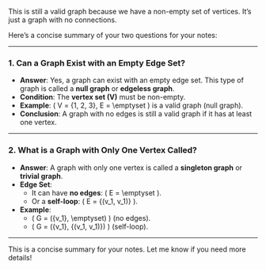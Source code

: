 This is still a valid graph because we have a non-empty set of vertices. It’s just a graph with no connections.

Here’s a concise summary of your two questions for your notes:

---

### **1. Can a Graph Exist with an Empty Edge Set?**

- **Answer**: Yes, a graph can exist with an empty edge set. This type of graph is called a **null graph** or **edgeless graph**.
- **Condition**: The **vertex set (V)** must be non-empty.  
- **Example**: \( V = \{1, 2, 3\}, E = \emptyset \) is a valid graph (null graph).
- **Conclusion**: A graph with no edges is still a valid graph if it has at least one vertex.

---

### **2. What is a Graph with Only One Vertex Called?**

- **Answer**: A graph with only one vertex is called a **singleton graph** or **trivial graph**.
- **Edge Set**: 
  - It can have **no edges**: \( E = \emptyset \).
  - Or a **self-loop**: \( E = \{(v_1, v_1)\} \).
- **Example**: 
  - \( G = (\{v_1\}, \emptyset) \) (no edges).  
  - \( G = (\{v_1\}, \{(v_1, v_1)\}) \) (self-loop).

---

This is a concise summary for your notes. Let me know if you need more details!
